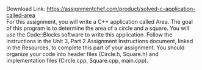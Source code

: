 Download Link: https://assignmentchef.com/product/solved-c-application-called-area
<br>
For this assignment, you will write a C++ application called Area. The goal of this program is to determine the area of a circle and a square. You will use the Code::Blocks software to write this application. Follow the instructions in the Unit 3, Part 2 Assignment Instructions document, linked in the Resources, to complete this part of your assignment. You should organize your code into header files (Circle.h, Square.h) and implementation files (Circle.cpp, Square.cpp, main.cpp).